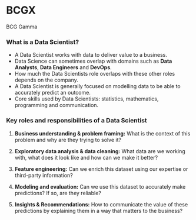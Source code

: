# BCGX
BCG Gamma

### **What is a Data Scientist?**

- A Data Scientist works with data to deliver value to a business.
- Data Science can sometimes overlap with domains such as **Data Analysts**, **Data Engineers** and **DevOps**.
- How much the Data Scientists role overlaps with these other roles depends on the company.
- A Data Scientist is generally focused on modelling data to be able to accurately predict an outcome.
- Core skills used by Data Scientists: statistics, mathematics, programming and communication.

### Key roles and responsibilities of a **Data Scientist**

1. **Business understanding & problem framing:** What is the context of this problem and why are they trying to solve it?
 
2. **Exploratory data analysis & data cleaning:** What data are we working with, what does it look like and how can we make it better?
 
3. **Feature engineering:** Can we enrich this dataset using our expertise or third-party information?
 
4. **Modeling and evaluation:** Can we use this dataset to accurately make predictions? If so, are they reliable?
 
5. **Insights & Recommendations:** How to communicate the value of these predictions by explaining them in a way that matters to the business?


